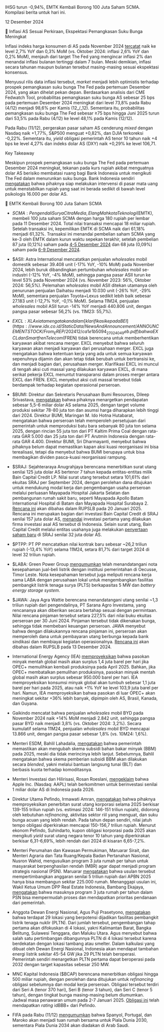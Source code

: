 IHSG turun -0,94%, EMTK Kembali Borong 100 Juta Saham SCMA. Kompilasi berita untuk hari ini.

12 Desember 2024

🌺 Inflasi AS Sesuai Perkiraan, Ekspektasi Pemangkasan Suku Bunga Meningkat

Inflasi indeks harga konsumen di AS pada November 2024 [tercatat](https://www.bls.gov/news.release/cpi.nr0.htm) naik ke level 2,7% YoY dan 0,3% MoM (vs. Oktober 2024: inflasi 2,6% YoY dan 0,2% MoM), menjauh dari target The Fed yang mengincar inflasi 2% dan menandai inflasi bulanan tertinggi dalam 7 bulan. Meski demikian, inflasi secara tahunan maupun bulanan tersebut masing-masing sesuai ekspektasi konsensus.

Menyusul rilis data inflasi tersebut, _market_ menjadi lebih optimistis terhadap prospek pemangkasan suku bunga The Fed pada pertemuan Desember 2024, yang akan dihelat pekan depan. Berdasarkan analisis dari CME Fedwatch Tool, probabilitas pemangkasan suku bunga AS sebesar 25 bps pada pertemuan Desember 2024 meningkat dari level 73,8% pada Rabu (4/12) menjadi 98,6% per Kamis (12\_/_12). Sementara itu, probabilitas pemangkasan suku bunga The Fed sebesar ≥75 bps hingga Juni 2025 turun dari 53,5% pada Rabu (4/12) ke level 48,1% pada Kamis (12/12).

Pada Rabu (11/12), pergerakan pasar saham AS cenderung _mixed_ dengan Nasdaq naik +1,77%, S&P500 menguat +0,82%, dan DJIA terkoreksi -0,22%. Sementara itu, _yield_ obligasi pemerintah AS tenor 10 tahun naik +4 bps ke level 4,27% dan indeks dolar AS (DXY) naik +0,29% ke level 106,71.

Key Takeaway

Meskipun prospek pemangkasan suku bunga The Fed pada pertemuan Desember 2024 meningkat, tekanan pada kurs rupiah akibat menguatnya dolar AS berisiko membatasi ruang bagi Bank Indonesia untuk mengikuti The Fed dalam menurunkan suku bunga. Bank Indonesia sendiri [mengatakan](https://emailer.stockbit.com/t/c/8646f3e7-d687-4632-a1ce-4594c943901c/6b66c67b-db5c-4c37-a454-acca3e13e648) bahwa pihaknya siap melakukan intervensi di pasar mata uang untuk menstabilkan rupiah yang saat ini berada sedikit di bawah level psikologis 16.000 per dolar AS.

🛒 EMTK Kembali Borong 100 Juta Saham SCMA

- $SCMA: Pengendali Surya Citra Media, Elang Mahkota Teknologi ($EMTK), membeli 100 juta saham SCMA dengan harga 180 rupiah per lembar pada 11 Desember 2024. Total nilai transaksi mencapai 18 miliar rupiah. Setelah transaksi ini, kepemilikan EMTK di SCMA naik dari 61,18% menjadi 61,32%. Transaksi ini menandai pembelian saham SCMA yang ke-3 oleh EMTK dalam kurun waktu sepekan terakhir, setelah pembelian 87 juta (0,12%) saham pada [4-5 Desember 2024](<https://snips.stockbit.com/snips-terbaru/ppn-12-hanya-berlaku-untuk-barang-mewah#:~:text=%24SCMA%3A%20Pengendali%20Surya%20Citra%20Media%2C%C2%A0Elang%20Mahkota%20Teknologi%C2%A0(%24EMTK)%2C%C2%A0membeli%2087%20juta%20saham%20SCMA%C2%A0dengan%20harga%C2%A0137%20rupiah%20per%20lembar%C2%A0pada%204%E2%80%935%20Desember%202024.%20Total%20nilai%20transaksi%20mencapai%C2%A011%2C9%20miliar%20rupiah.%20Setelah%C2%A0transaksi%20ini%2C%20kepemilikan%20EMTK%20di%20SCMA%20naik%20dari%2060%2C97%25%20menjadi%2061%2C09%25.>) dan 68 juta (0,09%) saham pada [6-9 Desember 2024](https://snips.stockbit.com/snips-terbaru/-ocbc-cimb-dikabarkan-berminat-akuisisi-pnbn-kk9z9#:~:text=%24SCMA%3A%20Pengendali%20Surya,5%20Desember%202024.).
- $ASII: Astra International mencatatkan penjualan _wholesales_ mobil domestik sebesar 39.408 unit (\-17% YoY, -10% MoM) pada November 2024, lebih buruk dibandingkan pertumbuhan _wholesales_ mobil se-industri (-12% YoY, -4% MoM), sehingga pangsa pasar ASII turun ke level 53% pada November 2024 (vs. November 2023: 56%, Oktober 2024: 56,5%). Pelemahan _wholesales_ mobil ASII ditekan utamanya oleh penurunan penjualan Daihatsu menjadi 10.030 unit (-26% YoY, -29% MoM), sementara penjualan Toyota+Lexus sedikit lebih baik sebesar 27.183 unit (-12,7% YoY, -0,1% MoM). Selama 11M24, penjualan _wholesales_ mobil ASII turun \-14% YoY menjadi 440.806 unit, dengan pangsa pasar sebesar 56,2% (vs. 11M23: 55,7%).
- $EXCL: XL Axiata mengatakan dalam [klarifikasi kepada BEI](https://www.idx.co.id/StaticData/NewsAndAnnouncement/ANNOUNCEMENTSTOCK/From_EREP/202412/ca1e1b5094_27024049eb.pdf) bahwa EXCL dan Smartfren Telecom ($FREN) tidak berencana untuk memberhentikan karyawan akibat rencana merger. EXCL menyebut bahwa seluruh karyawan akan menjadi karyawan dari perusahaan merger. EXCL juga mengatakan bahwa ketentuan kerja yang ada untuk semua karyawan sepenuhnya dijamin dan akan tetap tidak berubah untuk bertransisi ke, dan menjadi bagian dari, perusahaan merger. Klarifikasi EXCL ini muncul di tengah aksi cuti massal yang dilakukan karyawan EXCL, di mana serikat pekerja EXCL menuntut transparansi dalam proses merger antara EXCL dan FREN. EXCL menyebut aksi cuti massal tersebut tidak berdampak terhadap kegiatan operasional perseroan.
- $BUMI: Direktur dan Sekretaris Perusahaan Bumi Resources, Dileep Srivastava, [mengatakan](https://investasi.kontan.co.id/news/bumi-resources-bumi-bidik-pendapatan-us-6-miliar-pada-2025-cek-rekomendasi-analis) bahwa pihaknya menargetkan pendapatan sebesar 5,5-6 miliar dolar AS selama 2025, dengan target volume produksi sekitar 78-80 juta ton dan asumsi harga diharapkan lebih tinggi dari 2024. Direktur BUMI, Maringan M. Ido Hotna Hutabarat, mengatakan bahwa perseroan telah memperoleh persetujuan dari pemerintah untuk memproduksi batu bara sebanyak 80 juta ton selama 2025, dengan rincian 55 juta ton dari PT Kaltim Prima Coal dengan rata-rata GAR 5.000 dan 25 juta ton dari PT Arutmin Indonesia dengan rata-rata GAR 4.400. Direktur BUMI, Sri Dharmayanti, menyebut bahwa pihaknya belum dapat memastikan kapan aksi kuasi reorganisasi ini bisa terealisasi, tetapi dia menyebut bahwa BUMI berupaya untuk bisa membagikan dividen pasca-kuasi reorganisasi rampung.
- $SRAJ: Sejahteraraya Anugrahjaya berencana menerbitkan surat utang senilai 125 juta dolar AS bertenor 7 tahun kepada entitas-entitas milik Bain Capital Credit LP. Nilai surat utang tersebut setara 101,61% dari ekuitas SRAJ per September 2024, dengan perolehan dana ditujukan untuk mendukung modal kerja dan pengembangan usaha perseroan melalui perluasan Mayapada Hospital Jakarta Selatan dan pembangunan rumah sakit baru, seperti Mayapada Apollo Batam International Hospital di Batam dan Mayapada Hospital Surabaya 2. [Rencana ini](https://www.idx.co.id/StaticData/NewsAndAnnouncement/ANNOUNCEMENTSTOCK/From_EREP/202412/43e53d07a1_f28b66fdd4.pdf) akan dibahas dalam RUPSLB pada 20 Januari 2025. Rencana ini merupakan bagian dari investasi Bain Capital Credit di SRAJ senilai 157 juta dolar AS, [menandai](https://www.reuters.com/business/healthcare-pharmaceuticals/bain-capital-invests-157-mln-indonesias-mayapada-healthcare-group-2024-12-12/) investasi pertama yang dilakukan firma investasi asal AS tersebut di Indonesia. Selain surat utang, Bain Capital Credit melalui entitas usahanya juga melakukan [penyertaan saham baru](https://snips.stockbit.com/snips-terbaru/aadi-ara-pada-hari-listing-pups-mulai-6-desember#:~:text=%24SRAJ%3A%C2%A0Sejahteraraya,swasta%20asal%20AS.) di SRAJ senilai 32 juta dolar AS.
- $PTPP: PT PP mencatatkan nilai kontrak baru sebesar ~26,2 triliun rupiah (\-13,4% YoY) selama 11M24, setara 81,7% dari target 2024 di level 32 triliun rupiah.
- $LABA: Green Power Group [mengumumkan](https://www.idx.co.id/StaticData/NewsAndAnnouncement/ANNOUNCEMENTSTOCK/From_EREP/202412/8f1665fdeb_3199549c2e.pdf) telah menandatangani nota kesepahaman jual-beli listrik dengan institusi pemerintahan di Oecusse, Timor Leste. Nota kesepahaman tersebut juga meliputi rencana kerja sama LABA dengan perusahaan lokal untuk mengembangkan fasilitas pembangkit listrik tenaga surya (PLTS) berkapasitas 5 MW dan _battery energy storage system_.
- $JAWA: Jaya Agra Wattie berencana menandatangani utang senilai ~1,3 triliun rupiah dari pengendalinya, PT Sarana Agro Investama, yang rencananya akan diberikan secara bertahap sesuai dengan permintaan. Nilai rencana pinjaman tersebut setara 227,5% dari nilai buku ekuitas perseroan per 30 Juni 2024. Pinjaman tersebut tidak dikenakan bunga, sehingga tidak membebani keuangan perseroan. JAWA menyebut bahwa dengan dilakukannya rencana pinjaman ini, perseroan akan memperoleh dana untuk pembayaran utang berbunga kepada bank sindikasi dan membiayai kegiatan operasionalnya. [Rencana ini](https://www.idx.co.id/StaticData/NewsAndAnnouncement/ANNOUNCEMENTSTOCK/From_EREP/202412/ea1a44d492_d62bc1e06d.pdf) akan dibahas dalam RUPSLB pada 13 Desember 2024.

- International Energy Agency (IEA) [memproyeksikan](https://www.iea.org/reports/oil-market-report-december-2024) bahwa pasokan minyak mentah global masih akan surplus 1,4 juta barel per hari jika OPEC+ memulihkan kembali produksinya pada April 2025. Bahkan, jika OPEC+ membatalkan pemulihan produksinya, pasokan minyak mentah global masih akan surplus sebesar 950.000 barel per hari. IEA memproyeksikan konsumsi minyak global akan tumbuh sebesar 1,1 juta barel per hari pada 2025, atau naik +1% YoY ke level 103,9 juta barel per hari. Namun, IEA memproyeksikan bahwa pasokan di luar OPEC+ akan meningkat sekitar +36% lebih banyak, dipimpin oleh AS, Brasil, Kanada, dan Guyana.
- Gaikindo mencatat bahwa penjualan _wholesales_ mobil BYD pada November 2024 naik +14% MoM menjadi 2.842 unit, sehingga pangsa pasar BYD naik menjadi 3,8% (vs. Oktober 2024: 3,2%). Secara kumulatif selama 11M24, penjualan _wholesales_ mobil BYD mencapai 13.866 unit, dengan pangsa pasar sebesar 1,8% (vs. 10M24: 1,6%).
- Menteri ESDM, Bahlil Lahadalia, [mengatakan](https://epaper.kontan.co.id/mobile/harian/2024/12/12) bahwa pemerintah memastikan akan mengubah skema subsidi bahan bakar minyak (BBM) pada 2025, meski dia tidak merincinya lebih lanjut. Sebelumnya, Bahlil mengatakan bahwa skema pemberian subsidi BBM akan dilakukan secara _blended_, yakni melalui bantuan langsung tunai (BLT) dan berbasis kuota terhadap komoditasnya.
- Menteri Investasi dan Hilirisasi, Rosan Roeslani, [mengeklaim](https://epaper.kontan.co.id/mobile/harian/2024/12/12) bahwa Apple Inc. (Nasdaq: AAPL) telah berkomitmen untuk berinvestasi senilai 1 miliar dolar AS di Indonesia pada 2026.
- Direktur Utama Pefindo, Irmawati Amran, [mengatakan](https://epaper.kontan.co.id/mobile/harian/2024/12/12) bahwa pihaknya memproyeksikan penerbitan surat utang korporasi selama 2025 berkisar 139-155 triliun rupiah (vs. estimasi 2024: 146-151 triliun rupiah), didorong oleh kebutuhan _refinancing_, aktivitas sektor riil yang menguat, dan suku bunga acuan yang lebih rendah. Pada tahun depan sendiri, nilai jatuh tempo obligasi diperkirakan mencapai 150-156,7 triliun rupiah. Menurut ekonom Pefindo, Suhindarto, kupon obligasi korporasi pada 2025 akan mengikuti _yield_ surat utang negara tenor 10 tahun yang diperkirakan berkisar 6,31-6,69%, lebih rendah dari 2024 di kisaran 6,65-7,2%.
- Menteri Perumahan dan Kawasan Permukiman, Maruarar Sirait, dan Menteri Agraria dan Tata Ruang/Kepala Badan Pertanahan Nasional, Nusron Wahid, mengusulkan program 3 juta rumah per tahun untuk masyarakat berpenghasilan rendah (MBR) agar dapat menjadi program strategis nasional (PSN). Maruarar [mengatakan](https://www.kompas.com/properti/read/2024/12/11/180000521/ara-nusron-usul-soal-psn-rumahbuat-mbr) bahwa usulan tersebut mempertimbangkan anggaran senilai 5 triliun rupiah dari APBN 2025 hanya bisa membangun sekitar 225.000 rumah. Menanggapi usulan ini, Wakil Ketua Umum DPP Real Estate Indonesia, Bambang Ekajaya, [mengatakan](https://nasional.kontan.co.id/news/pengembang-dukung-program-3-juta-rumah-jadi-proyek-strategis-nasional) bahwa masuknya program 3 juta rumah per tahun dalam PSN bisa mempermudah proses dan mendapatkan prioritas pendanaan dari pemerintah.
- Anggota Dewan Energi Nasional, Agus Puji Prasetyono, [mengatakan](https://epaper.kontan.co.id/mobile/harian/2024/12/12) bahwa terdapat 29 lokasi yang berpotensi dijadikan fasilitas pembangkit listrik tenaga nuklir (PLTN). Dari jumlah tersebut, pengembangan tahap pertama akan difokuskan di 4 lokasi, yakni Kalimantan Barat, Bangka Belitung, Sulawesi Tenggara, dan Maluku Utara. Agus menyebut bahwa salah satu pertimbangan dibangunnya PLTN di 4 lokasi tersebut karena berdekatan dengan lokasi tambang atau smelter. Dalam kalkulasi yang dibuat oleh Dewan Energi Nasional, Indonesia akan mendapat tambahan energi listrik sekitar 45-54 GW jika 29 PLTN telah beroperasi. Pemerintah sendiri menargetkan PLTN pertama dapat beroperasi pada 2032 dengan target kapasitas sebesar 250 MW.
- MNC Kapital Indonesia ($BCAP) berencana menerbitkan obligasi hingga 500 miliar rupiah, dengan perolehan dana ditujukan untuk _refinancing_ obligasi sebelumnya dan modal kerja perseroan. Obligasi tersebut terdiri dari Seri A (tenor 370 hari), Seri B (tenor 3 tahun), dan Seri C (tenor 5 tahun), dengan tingkat bunga masing-masing belum diumumkan. Jadwal masa penawaran umum pada 2-7 Januari 2025. [Obligasi ini](https://www.idx.co.id/StaticData/NewsAndAnnouncement/ANNOUNCEMENTSTOCK/From_EREP/202412/427b51ba78_9f1a6e317c.pdf) telah mendapatkan _rating_ idBBB+ dari Pefindo.
- FIFA pada Rabu (11/12) [mengumumkan](https://www.bbc.com/sport/football/articles/c1j0p3x0klzo) bahwa Spanyol, Portugal, dan Maroko akan menjadi tuan rumah bersama untuk Piala Dunia 2030, sementara Piala Dunia 2034 akan diadakan di Arab Saudi.
